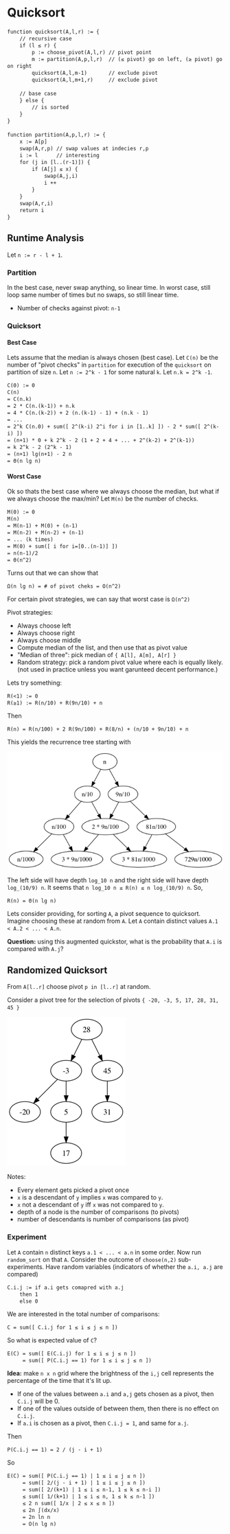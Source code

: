 # Quicksort

    function quicksort(A,l,r) := {
        // recursive case
        if (l ≤ r) {
            p := choose_pivot(A,l,r) // pivot point
            m := partition(A,p,l,r)  // (≤ pivot) go on left, (≥ pivot) go on right
            quicksort(A,l,m-1)       // exclude pivot
            quicksort(A,l,m+1,r)     // exclude pivot
        
        // base case
        } else {
            // is sorted
        }
    }

    function partition(A,p,l,r) := {
        x := A[p]
        swap(A,r,p) // swap values at indecies r,p
        i := l      // interesting
        for (j in [l..(r-1)]) {
            if (A[j] ≤ x) {
                swap(A,j,i)
                i ++
            }
        }
        swap(A,r,i)
        return i
    }

## Runtime Analysis

Let `n := r - l + 1`. 

### Partition

In the best case, never swap anything, so linear time. In worst case, still loop same number of times but no swaps, so still linear time.

- Number of checks against pivot: `n-1`

### Quicksort

#### Best Case

Lets assume that the median is always chosen (best case). Let `C(n)` be the number of "pivot checks" in `partition` for execution of the `quicksort` on partition of size `n`. Let `n := 2^k - 1` for some natural `k`. Let `n.k = 2^k -1`.

    C(0) := 0
    C(n)
    = C(n.k)
    = 2 * C(n.(k-1)) + n.k
    = 4 * C(n.(k-2)) + 2 (n.(k-1) - 1) + (n.k - 1)
    = ...
    = 2^k C(n.0) + sum([ 2^(k-i) 2^i for i in [1..k] ]) - 2 * sum([ 2^(k-i) ])
    = (n+1) * 0 + k 2^k - 2 (1 + 2 + 4 + ... + 2^(k-2) + 2^(k-1))
    = k 2^k - 2 (2^k - 1)
    = (n+1) lg(n+1) - 2 n
    = Θ(n lg n)

#### Worst Case

Ok so thats the best case where we always choose the median, but what if we always choose the max/min? Let `M(n)` be the number of checks.

    M(0) := 0
    M(n)
    = M(n-1) + M(0) + (n-1)
    = M(n-2) + M(n-2) + (n-1)
    = ... (k times)
    = M(0) + sum([ i for i=[0..(n-1)] ])
    = n(n-1)/2
    = Θ(n^2)

Turns out that we can show that 

    Ω(n lg n) = # of pivot cheks = O(n^2)

For certain pivot strategies, we can say that worst case is `Ω(n^2)`

Pivot strategies:
- Always choose left
- Always choose right
- Always choose middle
- Compute median of the list, and then use that as pivot value
- "Median of three": pick median of `{ A[l], A[m], A[r] }`
- Random strategy: pick a random pivot value where each is equally likely. (not used in practice unless you want garunteed decent performance.)

Lets try something:

    R(<1) := 0
    R(≥1) := R(n/10) + R(9n/10) + n

Then

    R(n) = R(n/100) + 2 R(9n/100) + R(8/n) + (n/10 + 9n/10) + n

This yields the recurrence tree starting with

![](assets/graphs/randomsort.png)

The left side will have depth `log_10 n` and the right side will have depth `log_(10/9) n`. It seems that `n log_10 n ≤ R(n) ≤ n log_(10/9) n`. So,

    R(n) = Θ(n lg n)

Lets consider providing, for sorting `A`, a pivot sequence to quicksort. Imagine choosing these at random from `A`. Let `A` contain distinct values `A.1 < A.2 < ... < A.n`.

**Question:** using this augmented quickstor, what is the probability that `A.i` is compared with `A.j`?

## Randomized Quicksort

From `A[l..r]` choose pivot `p in [l..r]` at random.

Consider a pivot tree for the selection of pivots `{ -20, -3, 5, 17, 28, 31, 45 }`

![](assets/graphs/rndpivot01.png)

Notes:
- Every element gets picked a pivot once
- `x` is a descendant of `y` implies `x` was compared to `y`.
- `x` not a descendant of `y` iff `x` was not compared to `y`.
- depth of a node is the number of comparisons (to pivots)
- number of descendants is number of comparisons (as pivot)

### Experiment

Let `A` contain `n` distinct keys `a.1 < ... < a.n` in some order. Now run `random_sort` on that `A`. Consider the outcome of `choose(n,2)` sub-experiments. Have random variables (indicators of whether the `a.i, a.j` are compared)

    C.i.j := if a.i gets comapred with a.j
        then 1
        else 0

We are interested in the total number of comparisons:

    C = sum([ C.i.j for 1 ≤ i ≤ j ≤ n ])

So what is expected value of `C`?

    E(C) = sum([ E(C.i.j) for 1 ≤ i ≤ j ≤ n ])
         = sum([ P(C.i.j == 1) for 1 ≤ i ≤ j ≤ n ])

**Idea:** make `n x n` grid where the brightness of the `i,j` cell represents the percentage of the time that it's lit up.

- If one of the values between `a.i` and `a,j` gets chosen as a pivot, then `C.i.j` will be 0.
- If one of the values outside of between them, then there is no effect on `C.i.j`.
- If `a.i` is chosen as a pivot, then `C.i.j = 1`, and same for `a.j`.

Then

    P(C.i.j == 1) = 2 / (j - i + 1)

So

    E(C) = sum([ P(C.i.j == 1) | 1 ≤ i ≤ j ≤ n ])
         = sum([ 2/(j - i + 1) | 1 ≤ i ≤ j ≤ n ])
         = sum([ 2/(k+1) | 1 ≤ i ≤ n-1, 1 ≤ k ≤ n-i ])
         ≤ sum([ 1/(k+1) | 1 ≤ i ≤ n, 1 ≤ k ≤ n-1 ])
         ≤ 2 n sum([ 1/x | 2 ≤ x ≤ n ])
         ≤ 2n ∫(dx/x)
         = 2n ln n
         = O(n lg n)
